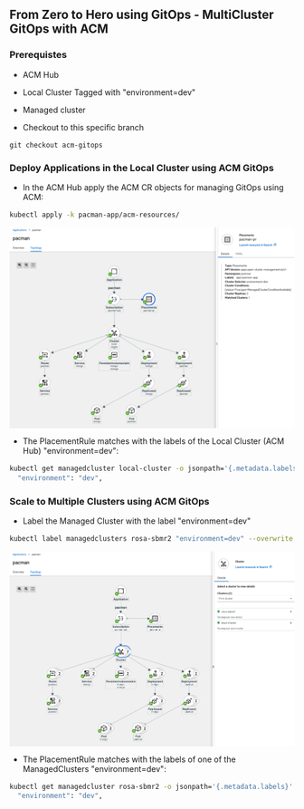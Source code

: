 ## From Zero to Hero using GitOps - MultiCluster GitOps with ACM 

### Prerequistes

* ACM Hub
* Local Cluster Tagged with "environment=dev"
* Managed cluster

* Checkout to this specific branch

```
git checkout acm-gitops
```


### Deploy Applications in the Local Cluster using ACM GitOps

* In the ACM Hub apply the ACM CR objects for managing GitOps using ACM:

```sh
kubectl apply -k pacman-app/acm-resources/
```

<img align="center" width="850" src="docs/acm1.png">

* The PlacementRule matches with the labels of the Local Cluster (ACM Hub) "environment=dev":

```sh
kubectl get managedcluster local-cluster -o jsonpath='{.metadata.labels}' | jq -r . | grep environment
  "environment": "dev",
```

### Scale to Multiple Clusters using ACM GitOps

* Label the Managed Cluster with the label "environment=dev"

```sh
kubectl label managedclusters rosa-sbmr2 "environment=dev" --overwrite
```

<img align="center" width="850" src="docs/acm2.png">

* The PlacementRule matches with the labels of one of the ManagedClusters "environment=dev":

```sh
kubectl get managedcluster rosa-sbmr2 -o jsonpath='{.metadata.labels}' | jq -r . | grep environment
  "environment": "dev",
```